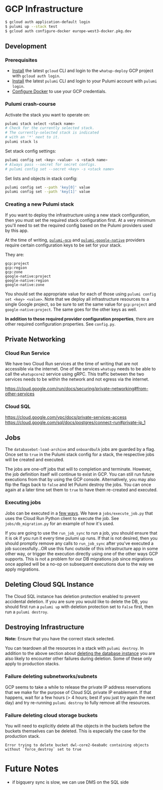 # GCP Infrastructure

```bash
$ gcloud auth application-default login
$ pulumi up --stack test
$ gcloud auth configure-docker europe-west3-docker.pkg.dev
```

## Development

### Prerequisites

- [Install](https://cloud.google.com/sdk/docs/install) the latest `gcloud` CLI and login to the `whatup-deploy` GCP project with `gcloud auth login`.
- [Install](https://www.pulumi.com/docs/install/) the latest `pulumi` CLI and login to your Pulumi account with `pulumi login`.
- [Configure Docker](https://cloud.google.com/artifact-registry/docs/docker/authentication) to use your GCP credentials.

### Pulumi crash-course

Activate the stack you want to operate on:

```sh
pulumi stack select <stack name>
# Check for the currently selected stack.
# The currently-selected stack is indicated
# with an '*' next to it.
pulumi stack ls
```

Set stack config settings:

```sh
pulumi config set <key> <value> -s <stack name>
# Always pass --secret for secret configs.
# pulumi config set --secret <key> -s <stack name>
```

Set lists and objects in stack config:

```sh
pulumi config set --path 'key[0]' value
pulumi config set --path 'key[1]' value
```

### Creating a new Pulumi stack

If you want to deploy the infrastructure using a new stack
configuration, then you must set the required stack
configuration first. At a very minimum you'll need
to set the required config based on the Pulumi
providers used by this app.

At the time of writing, [`pulumi-gcp`](https://www.pulumi.com/registry/packages/gcp/installation-configuration/#configuration-options) and [`pulumi-google-native`](https://www.pulumi.com/registry/packages/google-native/installation-configuration/#configuration-options)
providers require certain configuration keys to be set for your
stack.

They are:

```
gcp:project
gcp:region
gcp:zone
google-native:project
google-native:region
google-native:zone
```

You should set the appropriate value for each of those using `pulumi config set <key> <value>`.
Note that we deploy all infrastructure resources to a single Google project, so be sure to
set the same value for `gcp:project` and `google-native:project`. The same goes for the other
keys as well.

**In addition to these required provider configuration properties**, there are other
required configuration properties. See `config.py`.

## Private Networking

### Cloud Run Service

We have two Cloud Run services at the time of writing that are not accessible
via the internet. One of the services `whatupy` needs to be able to call the
`whatupcore2` service using gRPC. This traffic between the two services needs
to be within the network and not egress via the internet.

https://cloud.google.com/run/docs/securing/private-networking#from-other-services

### Cloud SQL

https://cloud.google.com/vpc/docs/private-services-access
https://cloud.google.com/sql/docs/postgres/connect-run#private-ip_1

## Jobs

The `databasebot-load-archive` and `onboardbulk` jobs are guarded by a flag.
Once set to `true` in the Pulumi stack config for a stack, the respective
jobs will be created and executed.

The jobs are one-off jobs that will to completion and terminate.
However, the job definition itself will continue to exist in GCP.
You can still run future executions from that by using the GCP
console. Alternatively, you may also flip the flags back to
`false` and let Pulumi destroy the jobs. You can once again
at a later time set them to `true` to have them re-created
and executed.

### Executing jobs

Jobs can be executed in a [few ways](https://cloud.google.com/run/docs/execute/jobs#console).
We have a `jobs/execute_job.py` that uses the Cloud Run Python client to execute the job.
See `jobs/db_migration.py` for an example of how it's used.

If you are going to use the `run_job_sync` to run a job, you should ensure that it is ok
if you run it every time pulumi up runs. If that is not desired, then you should promptly
remove any calls to `run_job_sync` after you've executed a job successfully...OR use this
func outside of this infrastructure app in some other way, or trigger the execution
directly using one of the other ways GCP supports. This is not a problem for our DB
migrations job since migrations once applied will be a no-op on subsequent executions
due to the way we apply migrations.

## Deleting Cloud SQL Instance

The Cloud SQL instance has deletion protection enabled to prevent accidental deletion.
If you are sure you would like to delete the DB, you should first run a `pulumi up` with
deletion protection set to `False` first, then run a `pulumi destroy`.

## Destroying Infrastructure

**Note:** Ensure that you have the correct stack selected.

You can teardown all the resources in a stack with `pulumi destroy`.
In addition to the above section about [deleting the database instance](#deleting-cloud-sql-instance)
you are also likely to encounter other failures during deletion.
Some of these only apply to production stacks.

### Failure deleting subnetworks/subnets

GCP seems to take a while to release the private IP address reservations
that we make for the purpose of Cloud SQL private IP enablement.
If that happens, wait for a few hours (> 4 hours; best if you just try again the next day)
and try re-running `pulumi destroy` to fully remove all the resources.

### Failure deleting cloud storage buckets

You will need to explicitly delete all the objects in the buckets
before the buckets themselves can be deleted. This is especially
the case for the production stack.

```
Error trying to delete bucket dwl-core2-6eaba0c containing objects without `force_destroy` set to true
```

# Future Notes

- if bigquery sync is slow, we can use DMS on the SQL side
